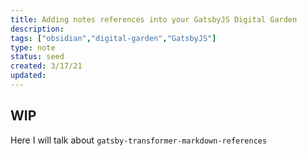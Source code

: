 ```yaml
---
title: Adding notes references into your GatsbyJS Digital Garden
description:
tags: ["obsidian","digital-garden","GatsbyJS"]
type: note
status: seed
created: 3/17/21
updated:
---
```


## WIP
Here I will talk about `gatsby-transformer-markdown-references`